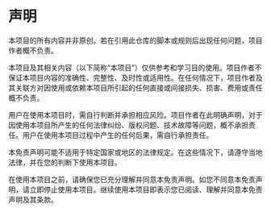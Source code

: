 # 声明

本项目的所有内容并非原创。若在引用此仓库的脚本或规则后出现任何问题，项目作者概不负责。

本项目及其相关内容（以下简称“本项目”）仅供参考和学习目的使用。项目作者不保证本项目内容的准确性、完整性、及时性或适用性。在任何情况下，项目作者及其关联方对因使用或依赖本项目所引起的任何直接或间接损失、损害、费用或责任概不负责。

用户在使用本项目时，需自行判断并承担相应风险。项目作者在此明确声明，对于因使用本项目所产生的任何法律纠纷、版权问题、技术故障等问题，概不承担责任。用户在使用本项目过程中产生的任何后果，需自行承担责任。

本免责声明可能不适用于特定国家或地区的法律规定。在这些情况下，请遵守当地法律，并在您的判断下使用本项目。

在使用本项目之前，请确保您已充分理解并同意本免责声明。如您不同意本免责声明，请立即停止使用本项目。继续使用本项目即表示您已阅读、理解并同意本免责声明及其条款。
